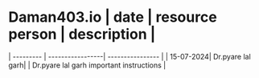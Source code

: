 # Daman403.io                       | date | resource person | description |
| --------- | -----------------| ---------------- |
| 15-07-2024| Dr.pyare lal garh|
|  Dr.pyare lal garh important instructions |
